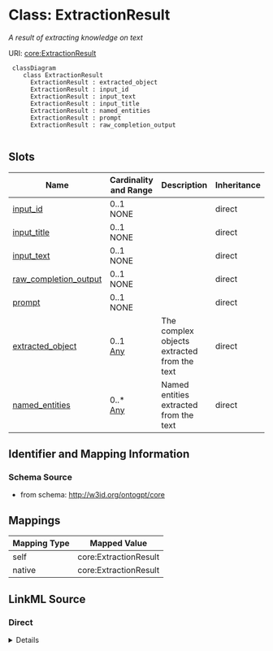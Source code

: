 # Class: ExtractionResult
_A result of extracting knowledge on text_




URI: [core:ExtractionResult](http://w3id.org/ontogpt/core/ExtractionResult)


```mermaid
 classDiagram
    class ExtractionResult
      ExtractionResult : extracted_object
      ExtractionResult : input_id
      ExtractionResult : input_text
      ExtractionResult : input_title
      ExtractionResult : named_entities
      ExtractionResult : prompt
      ExtractionResult : raw_completion_output
      
```



<!-- no inheritance hierarchy -->


## Slots

| Name | Cardinality and Range | Description | Inheritance |
| ---  | --- | --- | --- |
| [input_id](input_id.md) | 0..1 <br/> NONE |  | direct |
| [input_title](input_title.md) | 0..1 <br/> NONE |  | direct |
| [input_text](input_text.md) | 0..1 <br/> NONE |  | direct |
| [raw_completion_output](raw_completion_output.md) | 0..1 <br/> NONE |  | direct |
| [prompt](prompt.md) | 0..1 <br/> NONE |  | direct |
| [extracted_object](extracted_object.md) | 0..1 <br/> [Any](Any.md) | The complex objects extracted from the text | direct |
| [named_entities](named_entities.md) | 0..* <br/> [Any](Any.md) | Named entities extracted from the text | direct |









## Identifier and Mapping Information







### Schema Source


* from schema: http://w3id.org/ontogpt/core





## Mappings

| Mapping Type | Mapped Value |
| ---  | ---  |
| self | core:ExtractionResult |
| native | core:ExtractionResult |


## LinkML Source

<!-- TODO: investigate https://stackoverflow.com/questions/37606292/how-to-create-tabbed-code-blocks-in-mkdocs-or-sphinx -->

### Direct

<details>
```yaml
name: ExtractionResult
description: A result of extracting knowledge on text
from_schema: http://w3id.org/ontogpt/core
rank: 1000
attributes:
  input_id:
    name: input_id
    from_schema: http://w3id.org/ontogpt/core
    rank: 1000
  input_title:
    name: input_title
    from_schema: http://w3id.org/ontogpt/core
    rank: 1000
  input_text:
    name: input_text
    from_schema: http://w3id.org/ontogpt/core
    rank: 1000
  raw_completion_output:
    name: raw_completion_output
    from_schema: http://w3id.org/ontogpt/core
    rank: 1000
  prompt:
    name: prompt
    from_schema: http://w3id.org/ontogpt/core
    rank: 1000
  extracted_object:
    name: extracted_object
    description: The complex objects extracted from the text
    from_schema: http://w3id.org/ontogpt/core
    rank: 1000
    range: Any
    inlined: true
  named_entities:
    name: named_entities
    description: Named entities extracted from the text
    from_schema: http://w3id.org/ontogpt/core
    rank: 1000
    multivalued: true
    range: Any
    inlined: true
    inlined_as_list: true

```
</details>

### Induced

<details>
```yaml
name: ExtractionResult
description: A result of extracting knowledge on text
from_schema: http://w3id.org/ontogpt/core
rank: 1000
attributes:
  input_id:
    name: input_id
    from_schema: http://w3id.org/ontogpt/core
    rank: 1000
    alias: input_id
    owner: ExtractionResult
    domain_of:
    - ExtractionResult
    range: string
  input_title:
    name: input_title
    from_schema: http://w3id.org/ontogpt/core
    rank: 1000
    alias: input_title
    owner: ExtractionResult
    domain_of:
    - ExtractionResult
    range: string
  input_text:
    name: input_text
    from_schema: http://w3id.org/ontogpt/core
    rank: 1000
    alias: input_text
    owner: ExtractionResult
    domain_of:
    - ExtractionResult
    range: string
  raw_completion_output:
    name: raw_completion_output
    from_schema: http://w3id.org/ontogpt/core
    rank: 1000
    alias: raw_completion_output
    owner: ExtractionResult
    domain_of:
    - ExtractionResult
    range: string
  prompt:
    name: prompt
    from_schema: http://w3id.org/ontogpt/core
    rank: 1000
    alias: prompt
    owner: ExtractionResult
    domain_of:
    - ExtractionResult
    range: string
  extracted_object:
    name: extracted_object
    description: The complex objects extracted from the text
    from_schema: http://w3id.org/ontogpt/core
    rank: 1000
    alias: extracted_object
    owner: ExtractionResult
    domain_of:
    - ExtractionResult
    range: Any
    inlined: true
  named_entities:
    name: named_entities
    description: Named entities extracted from the text
    from_schema: http://w3id.org/ontogpt/core
    rank: 1000
    multivalued: true
    alias: named_entities
    owner: ExtractionResult
    domain_of:
    - ExtractionResult
    range: Any
    inlined: true
    inlined_as_list: true

```
</details>